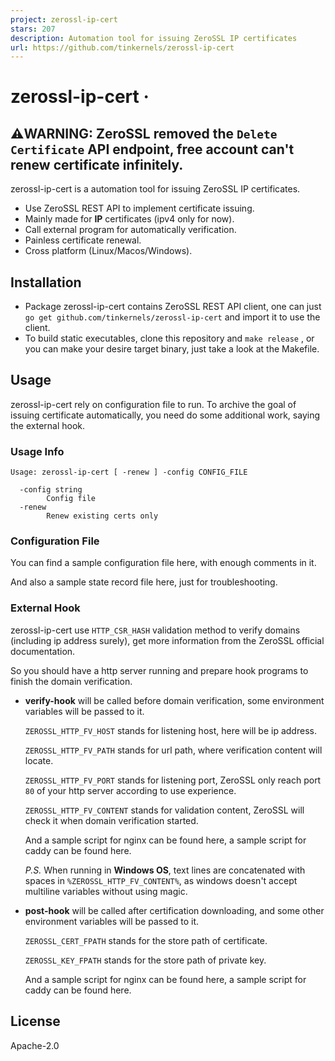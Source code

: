 ```yaml
---
project: zerossl-ip-cert
stars: 207
description: Automation tool for issuing ZeroSSL IP certificates
url: https://github.com/tinkernels/zerossl-ip-cert
---
```


zerossl-ip-cert ·
=================

⚠️WARNING: ZeroSSL removed the `Delete Certificate` API endpoint, free account can't renew certificate infinitely.
------------------------------------------------------------------------------------------------------------------

zerossl-ip-cert is a automation tool for issuing ZeroSSL IP certificates.

-   Use ZeroSSL REST API to implement certificate issuing.
-   Mainly made for **IP** certificates (ipv4 only for now).
-   Call external program for automatically verification.
-   Painless certificate renewal.
-   Cross platform (Linux/Macos/Windows).

Installation
------------

-   Package zerossl-ip-cert contains ZeroSSL REST API client, one can just `go get github.com/tinkernels/zerossl-ip-cert` and import it to use the client.
-   To build static executables, clone this repository and `make release` , or you can make your desire target binary, just take a look at the Makefile.

Usage
-----

zerossl-ip-cert rely on configuration file to run. To archive the goal of issuing certificate automatically, you need do some additional work, saying the external hook.

### Usage Info

```
Usage: zerossl-ip-cert [ -renew ] -config CONFIG_FILE

  -config string
        Config file
  -renew
        Renew existing certs only
```

### Configuration File

You can find a sample configuration file here, with enough comments in it.

And also a sample state record file here, just for troubleshooting.

### External Hook

zerossl-ip-cert use `HTTP_CSR_HASH` validation method to verify domains (including ip address surely), get more information from the ZeroSSL official documentation.

So you should have a http server running and prepare hook programs to finish the domain verification.

-   **verify-hook** will be called before domain verification, some environment variables will be passed to it.
    
    `ZEROSSL_HTTP_FV_HOST` stands for listening host, here will be ip address.
    
    `ZEROSSL_HTTP_FV_PATH` stands for url path, where verification content will locate.
    
    `ZEROSSL_HTTP_FV_PORT` stands for listening port, ZeroSSL only reach port `80` of your http server according to use experience.
    
    `ZEROSSL_HTTP_FV_CONTENT` stands for validation content, ZeroSSL will check it when domain verification started.
    
    And a sample script for nginx can be found here, a sample script for caddy can be found here.
    
    _P.S._ When running in **Windows OS**, text lines are concatenated with spaces in `%ZEROSSL_HTTP_FV_CONTENT%`, as windows doesn't accept multiline variables without using magic.
    
-   **post-hook** will be called after certification downloading, and some other environment variables will be passed to it.
    
    `ZEROSSL_CERT_FPATH` stands for the store path of certificate.
    
    `ZEROSSL_KEY_FPATH` stands for the store path of private key.
    
    And a sample script for nginx can be found here, a sample script for caddy can be found here.
    

License
-------

Apache-2.0
